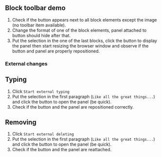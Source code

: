 ## Block toolbar demo

1. Check if the button appears next to all block elements except the image (no toolbar item available).
2. Change the format of one of the block elements, panel attached to button should hide after that.
3. Put the selection in the one of the last blocks, click the button to display the panel then start resizing the browser window and observe if the button and panel are properly repositioned.

### External changes

## Typing

1. Click `Start external typing`
2. Put the selection in the first paragraph (`Like all the great things...`) and click the button to open the panel (be quick).
3. Check if the button and the panel are repositioned correctly.

## Removing

1. Click `Start external deleting`
2. Put the selection in the first paragraph (`Like all the great things...`) and click the button to open the panel (be quick).
3. Check if the button and the panel are reattached.
